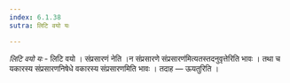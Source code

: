 ```yaml
---
index: 6.1.38
sutra: लिटि वयो यः

---
```

_लिटि वयो यः_ - लिटि वयो । संप्रसारणं नेति ।न संप्रसारणे संप्रसारण॑मित्यतस्तदनुवृत्तेरिति भावः । तथा च यकारस्य संप्रसारणनिषेधे वकारस्य संप्रसारणमिति भावः । तदाह — ऊयतुरिति ।